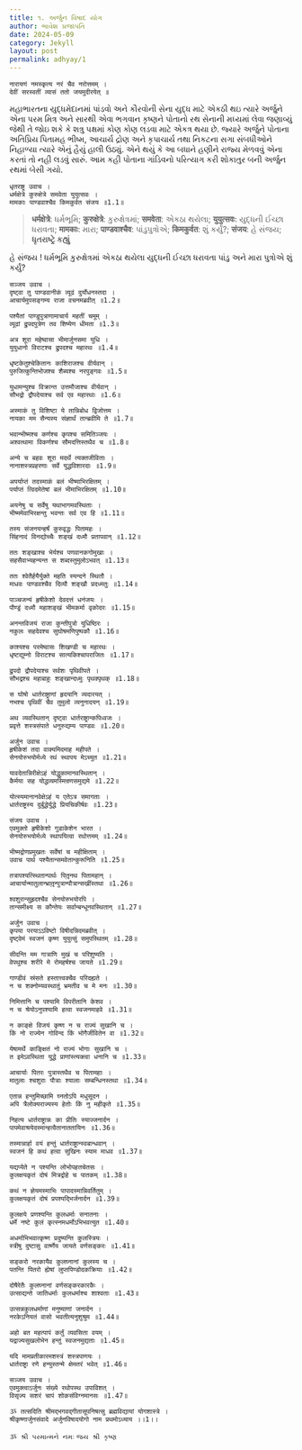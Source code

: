 ```yaml
---
title: ૧. અર્જુન વિષાદ યોગ
author: ભાવેશ પ્રજાપતિ
date: 2024-05-09
category: Jekyll
layout: post
permalink: adhyay/1
---
```


```
नारायणं नमस्कृत्य नरं चैव नरोत्तमम् ।
देवीं सरस्वतीं व्यासं ततो जयमुदीरयेत् ॥
```

મહાભારતના યુદ્ધમેદાનમાં પાંડવો અને કૌરવોની સેના યુદ્ધ માટે એકઠી થઇ ત્યારે અર્જુને એના પરમ મિત્ર અને સારથી એવા ભગવાન કૃષ્ણને પોતાનો રથ સેનાની મધ્યમાં લેવા જણાવ્યું જેથી તે જોઇ શકે કે શત્રુ પક્ષમાં કોણ કોણ લડવા માટે એકત્ર થયા છે. જ્યારે અર્જુને પોતાના અતિપ્રિય પિતામહ ભીષ્મ, આચાર્ય દ્રોણ અને કૃપાચાર્ય તથા નિકટના સગા સંબધીઓને નિહાળ્યા ત્યારે એનું હૈયું હાલી ઉઠ્યું. એને થયું કે આ બધાને હણીને રાજ્ય મેળવવું એના કરતાં તો નહી લડવું સારું. આમ કહી પોતાના ગાંડિવનો પરિત્યાગ કરી શોકાતુર બની અર્જુન રથમાં બેસી ગયો.

```
धृतराष्ट्र उवाच ।
धर्मक्षेत्रे कुरुक्षेत्रे समवेता युयुत्सवः ।
मामकाः पाण्डवाश्चैव किमकुर्वत संजय ॥1.1॥
```
> **धर्मक्षेत्रे**: ધર્મભૂમિ; **कुरुक्षेत्रे**: કુરુક્ષેત્રમાં; **समवेता**: એકઠા થયેલા; **युयुत्सवः**: યુદ્ધની ઈચ્છા ધરાવતા; **मामकाः**: મારા; **पाण्डवाश्चैव**: પાંડુપુત્રોએ; **किमकुर्वत**: શું કર્યું?; **संजय**: હે સંજય;
**ધૃતરાષ્ટ્રે કહ્યું**

હે સંજય ! ધર્મભૂમિ કુરુક્ષેત્રમાં એકઠા થયેલા યુદ્ધની ઈચ્છા ધરાવતા પાંડુ અને મારા પુત્રોએ શું કર્યું?

```
सञ्जय उवाच ।
दृष्ट्वा तु पाण्डवानीकं व्यूढं दुर्योधनस्तदा ।
आचार्यमुपसङ्गम्य राजा वचनमब्रवीत् ॥1.2॥
```
>

```
पश्यैतां पाण्डुपुत्राणामाचार्य महतीं चमूम्‌ ।
व्यूढां द्रुपदपुत्रेण तव शिष्येण धीमता ॥1.3॥
```
>

```
अत्र शूरा महेष्वासा भीमार्जुनसमा युधि‌ ।
युयुधानो विराटश्च द्रुपदश्च महारथः ॥1.4॥
```
>

```
धृष्टकेतुश्चेकितानः काशिराजश्च वीर्यवान्‌ ।
पुरुजित्कुन्तिभोजश्च शैब्यश्च नरपुङ्गवः ॥1.5॥
```
>

```
युधामन्युश्च विक्रान्त उत्तमौजाश्च वीर्यवान्‌ ।
सौभद्रो द्रौपदेयाश्च सर्व एव महारथाः ॥1.6॥
```
>

```
अस्माकं तु विशिष्टा ये तान्निबोध द्विजोत्तम‌ ।
नायका मम सैन्यस्य संज्ञार्थं तान्ब्रवीमि ते ॥1.7॥
```
>

```
भवान्भीष्मश्च कर्णश्च कृपश्च समितिञ्जयः ।
अश्वत्थामा विकर्णश्च सौमदत्तिस्तथैव च ॥1.8॥
```
>

```
अन्ये च बहवः शूरा मदर्थे त्यक्तजीविताः ।
नानाशस्त्रप्रहरणाः सर्वे युद्धविशारदाः ॥1.9॥
```
>

```
अपर्याप्तं तदस्माकं बलं भीष्माभिरक्षितम् ।
पर्याप्तं त्विदमेतेषां बलं भीमाभिरक्षितम् ॥1.10॥
```
>

```
अयनेषु च सर्वेषु यथाभागमवस्थिताः ।
भीष्ममेवाभिरक्षन्तु भवन्तः सर्व एव हि ॥1.11॥
```
>

```
तस्य संजनयन्हर्षं कुरुवृद्धः पितामहः ।
सिंहनादं विनद्योच्चैः शङ्खं दध्मौ प्रतापवान् ॥1.12॥
```
>

```
ततः शङ्खाश्च भेर्यश्च पणवानकगोमुखाः ।
सहसैवाभ्यहन्यन्त स शब्दस्तुमुलोऽभवत् ॥1.13॥
```
>

```
ततः श्वेतैर्हयैर्युक्ते महति स्यन्दने स्थितौ ।
माधवः पाण्डवश्चैव दिव्यौ शङ्खौ प्रदध्मतुः ॥1.14॥
```
>

```
पाञ्चजन्यं हृषीकेशो देवदत्तं धनंजयः ।
पौण्ड्रं दध्मौ महाशङ्खं भीमकर्मा वृकोदरः ॥1.15॥
```
>

```
अनन्तविजयं राजा कुन्तीपुत्रो युधिष्ठिरः ।
नकुलः सहदेवश्च सुघोषमणिपुष्पकौ ॥1.16॥
```
>

```
काश्यश्च परमेष्वासः शिखण्डी च महारथः ।
धृष्टद्युम्नो विराटश्च सात्यकिश्चापराजितः ॥1.17॥
```
>

```
द्रुपदो द्रौपदेयाश्च सर्वशः पृथिवीपते ।
सौभद्रश्च महाबाहुः शङ्खान्दध्मुः पृथक्पृथक् ॥1.18॥
```
>

```
स घोषो धार्तराष्ट्राणां हृदयानि व्यदारयत् ।
नभश्च पृथिवीं चैव तुमुलो व्यनुनादयन् ॥1.19॥
```
>

```
अथ व्यवस्थितान् दृष्ट्वा धार्तराष्ट्रान्कपिध्वजः ।
प्रवृत्ते शस्त्रसंपाते धनुरुद्यम्य पाण्डवः ॥1.20॥
```
>

```
अर्जुन उवाच ।
हृषीकेशं तदा वाक्यमिदमाह महीपते ।
सेनयोरुभयोर्मध्ये रथं स्थापय मेऽच्युत ॥1.21॥
```
>

```
यावदेतान्निरीक्षेऽहं योद्धुकामानवस्थितान् ।
कैर्मया सह योद्धव्यमस्मिन्रणसमुद्यमे ॥1.22॥
```
>

```
योत्स्यमानानवेक्षेऽहं य एतेऽत्र समागताः ।
धार्तराष्ट्रस्य दुर्बुद्धेर्युद्धे प्रियचिकीर्षवः ॥1.23॥
```
>

```
संजय उवाच ।
एवमुक्तो हृषीकेशो गुडाकेशेन भारत ।
सेनयोरुभयोर्मध्ये स्थापयित्वा रथोत्तमम् ॥1.24॥
```
>

```
भीष्मद्रोणप्रमुखतः सर्वेषां च महीक्षिताम् ।
उवाच पार्थ पश्यैतान्समवेतान्कुरूनिति ॥1.25॥
```
>

```
तत्रापश्यत्स्थितान्पार्थः पितृ़नथ पितामहान् ।
आचार्यान्मातुलान्भ्रातृ़न्पुत्रान्पौत्रान्सखींस्तथा ॥1.26॥
```
>

```
श्वशुरान्सुहृदश्चैव सेनयोरुभयोरपि ।
तान्समीक्ष्य स कौन्तेयः सर्वान्बन्धूनवस्थितान् ॥1.27॥
```
>

```
अर्जुन उवाच ।
कृपया परयाऽऽविष्टो विषीदन्निदमब्रवीत् ।
दृष्ट्वेमं स्वजनं कृष्ण युयुत्सुं समुपस्थितम् ॥1.28॥
```
>

```
सीदन्ति मम गात्राणि मुखं च परिशुष्यति ।
वेपथुश्च शरीरे मे रोमहर्षश्च जायते ॥1.29॥
```
>

```
गाण्डीवं स्रंसते हस्तात्त्वक्चैव परिदह्यते ।
न च शक्नोम्यवस्थातुं भ्रमतीव च मे मनः ॥1.30॥
```
>

```
निमित्तानि च पश्यामि विपरीतानि केशव ।
न च श्रेयोऽनुपश्यामि हत्वा स्वजनमाहवे ॥1.31॥
```
>

```
न काङ्क्षे विजयं कृष्ण न च राज्यं सुखानि च ।
किं नो राज्येन गोविन्द किं भोगैर्जीवितेन वा ॥1.32॥
```
>

```
येषामर्थे काङ्क्षितं नो राज्यं भोगाः सुखानि च ।
त इमेऽवस्थिता युद्धे प्राणांस्त्यक्त्वा धनानि च ॥1.33॥
```
>

```
आचार्याः पितरः पुत्रास्तथैव च पितामहाः ।
मातुलाः श्चशुराः पौत्राः श्यालाः सम्बन्धिनस्तथा ॥1.34॥
```
>

```
एतान्न हन्तुमिच्छामि घ्नतोऽपि मधुसूदन ।
अपि त्रैलोक्यराज्यस्य हेतोः किं नु महीकृते ॥1.35॥
```
>

```
निहत्य धार्तराष्ट्रान्नः का प्रीतिः स्याज्जनार्दन ।
पापमेवाश्रयेदस्मान्हत्वैतानाततायिनः ॥1.36॥
```
>

```
तस्मान्नार्हा वयं हन्तुं धार्तराष्ट्रान्स्वबान्धवान् ।
स्वजनं हि कथं हत्वा सुखिनः स्याम माधव ॥1.37॥
```
>

```
यद्यप्येते न पश्यन्ति लोभोपहतचेतसः ।
कुलक्षयकृतं दोषं मित्रद्रोहे च पातकम् ॥1.38॥
```
>

```
कथं न ज्ञेयमस्माभिः पापादस्मान्निवर्तितुम् ।
कुलक्षयकृतं दोषं प्रपश्यद्भिर्जनार्दन ॥1.39॥
```
>

```
कुलक्षये प्रणश्यन्ति कुलधर्माः सनातनाः ।
धर्मे नष्टे कुलं कृत्स्नमधर्मोऽभिभवत्युत ॥1.40॥
```
>

```
अधर्माभिभवात्कृष्ण प्रदुष्यन्ति कुलस्त्रियः ।
स्त्रीषु दुष्टासु वार्ष्णेय जायते वर्णसङ्करः ॥1.41॥
```
>

```
सङ्करो नरकायैव कुलघ्नानां कुलस्य च ।
पतन्ति पितरो ह्येषां लुप्तपिण्डोदकक्रियाः ॥1.42॥
```
>

```
दोषैरेतैः कुलघ्नानां वर्णसङ्करकारकैः ।
उत्साद्यन्ते जातिधर्माः कुलधर्माश्च शाश्वताः ॥1.43॥
```
>

```
उत्सन्नकुलधर्माणां मनुष्याणां जनार्दन ।
नरकेऽनियतं वासो भवतीत्यनुशुश्रुम ॥1.44॥
```
>

```
अहो बत महत्पापं कर्तुं व्यवसिता वयम् ।
यद्राज्यसुखलोभेन हन्तुं स्वजनमुद्यताः ॥1.45॥
```
>

```
यदि मामप्रतीकारमशस्त्रं शस्त्रपाणयः ।
धार्तराष्ट्रा रणे हन्युस्तन्मे क्षेमतरं भवेत् ॥1.46॥
```
>

```
सञ्जय उवाच ।
एवमुक्त्वाऽर्जुनः संख्ये रथोपस्थ उपाविशत् ।
विसृज्य सशरं चापं शोकसंविग्नमानसः ॥1.47॥
```
>

```
ૐ तत्सदिति श्रीमद्भगवद्गीतासूपनिषत्सु ब्रह्मविद्यायां योगशास्त्रे ।
श्रीकृष्णार्जुनसंवादे अर्जुनविषादयोगो नाम प्रथमोऽध्याय ।।1।।
```

`ૐ શ્રી પરમાત્મને નમઃ`
`જય શ્રી કૃષ્ણ`